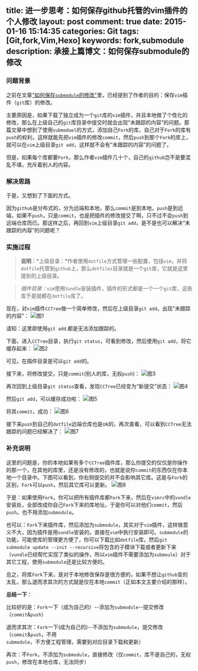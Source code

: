 title: 进一步思考：如何保存github托管的vim插件的个人修改
layout: post
comment: true
date: 2015-01-16 15:14:35
categories: Git
tags: [Git,fork,Vim,Hexo]
keywords: fork,submodule
description: 承接上篇博文：如何保存submodule的修改
---

### 问题背景
之前在文章["如何保存`submodule`的修改"](http://changyukang.github.io/2015/01/10/%E5%A6%82%E4%BD%95%E4%BF%9D%E5%AD%98submodule%E7%9A%84%E4%BF%AE%E6%94%B9/)里，已经提到了作者的目的：保存`vim`插件（`git`库）的修改。

主要原因是，如果下载了独立成为一个`git`库的`vim`插件，并且本地做了个性化的修改，那么在上级自己的`git`库目录中提交时就会出现“未跟踪的内容”的问题。那篇文章中想到了使用`submoduel`的方式，添加自己`Fork`的库，自己对于`Fork`的库有`push`的权利，这样就能先把`vim`插件的修改`commit`，然后`push`到那个`Fork`的库上，就可以在`vim`上级目录`git add`，这样就不会有“未跟踪的内容”的问题了。

但是，如果每个库都要`Fork`，那么作者`vim`插件几十个，自己的`github`岂不是要混乱不堪，充斥着别人的内容。

### 解决思路
于是，又想到了下面的方式。

因为`github`是分布式的，分为远端和本地，那么`commit`是到本地，`push`是到远端，如果不`push`，只是`commit`，也是把插件的修改提交了啊，只不过不会`push`到远端仓库而已。那这样之后，再回到`vim`上级目录`git add`，是不是也可以解决“未跟踪的内容”的问题呢？

### 实施过程

>**说明**：*上级目录：*作者使用`dotfile`方式管理一些配置，包括`vim`，并将`dotfile`托管到`github`上，那么`dotfiles`目录就是一个`git`库，它就是这里提到的上级目录。

>*插件目录：*`vim`使用`Vundle`安装插件，插件的形式都是一个一个`git`库，这些库于是就都在`dotfile`库了。

现在，对`vim`插件`CCTree`做一个简单修改，然后在上级目录`git add`，出现“未跟踪的内容”：
![图1](http://7xoae4.com1.z0.glb.clouddn.com/进一步思考：如何保存github托管的vim插件的个人修改1.jpg)

请知：这里即使用`git add`.都是无法添加跟踪的。

下面，进入`CCTree`目录，执行`git status`，可看到修改，然后使用`git add`，将它缓存起来：
![图2](http://7xoae4.com1.z0.glb.clouddn.com/进一步思考：如何保存github托管的vim插件的个人修改2.jpg)

可见，在插件目录是可以`git add`的。

接下来，将修改提交，只是`commit`(别人的库，无权`push`)：
![图3](http://7xoae4.com1.z0.glb.clouddn.com/进一步思考：如何保存github托管的vim插件的个人修改3.jpg)


再次回到上级目录`git status`查看，发现`CCTree`已经变为“新提交”状态：
![图4](http://7xoae4.com1.z0.glb.clouddn.com/进一步思考：如何保存github托管的vim插件的个人修改4.jpg)


然后`git add`，可以缓存成功啦：
![图5](http://7xoae4.com1.z0.glb.clouddn.com/进一步思考：如何保存github托管的vim插件的个人修改5.jpg)


将其`commit`，成功：
![图6](http://7xoae4.com1.z0.glb.clouddn.com/进一步思考：如何保存github托管的vim插件的个人修改6.jpg)


接下来`push`到自己的`dotfile`远端仓库也是ok的，再次查看，可以看到`CCTree`无法跟踪的问题已经解决了：
![图7](http://7xoae4.com1.z0.glb.clouddn.com/进一步思考：如何保存github托管的vim插件的个人修改7.jpg)


### 补充说明
这里的问题是，你的本地如果有多个`CCTree`插件库，那么你提交的仅仅是你操作的那一个，在其他的库里，还是没有修改的，也就是说你`commit`的东西仅在你本地一个目录中。下图可以看到，你右侧提交的并不会影响其它库。这是与`Fork`的区别，`Fork`可以`push`，然后其它库可以更新。
![图8](http://7xoae4.com1.z0.glb.clouddn.com/进一步思考：如何保存github托管的vim插件的个人修改8.png)


于是：如果使用`Fork`，你可以把所有插件库都`Fork`下来，然后在`vimrc`中的`vundle`安装处，全部改成你自己`Fork`下来的库地址。于是你可以对他们`commit`，然后`push`。也不用添加`submodule`。

也可以：`Fork`下来插件库，然后添加为`submodule`，其实对于`vim`插件，这样做意义不大，因为插件是用`vundle`安装的，直接在`vim`中执行安装即可。`submodule`的功能，可能使库的管理更方便了，你可以下载比如`dotfile`库，然后`git submodule update --init --recursive`将包含的子模块下载或者更新下来（`vundle`已经帮忙实现了类似的操作，所以`vim`插件不需要添加为`submoule`）对于其它工程，使用`submodule`还是比较方便的。

总之，将库`Fork`下来，是对于本地修改保存是很方便的，如果不想让`github`变的太乱，那么退而求其次的方式就是仅在本地`commit`（正如本文主要介绍的那样）。

**总结一下**：

比较好的是：`Fork`一下（成为自己的）--添加为`submodule`--提交修改（`commit`&`push`）

退而求其次：`Fork`一下(成为自己的)--不添加为`submodule`，提交修改（`commit`&`push`，不用`submodule`，不方便工程管理，需要到对应目录下载和更新）

再次：不`Fork`，不添加为`submodule`，直接修改（仅`commit`，库不是自己的，无权`push`，修改在本地仓库，无法同步）

